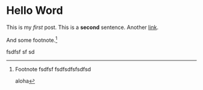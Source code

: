 # Hello Word

This is my *first* post. This is a **second** sentence. Another [link](#).

And some footnote.[^11]

[^11]: Footnote
    fsdfsf
    fsdfsdfsfsdfsd

    aloha

[^2]: Lorem ipsum

    Next line

fsdfsf sf sd
